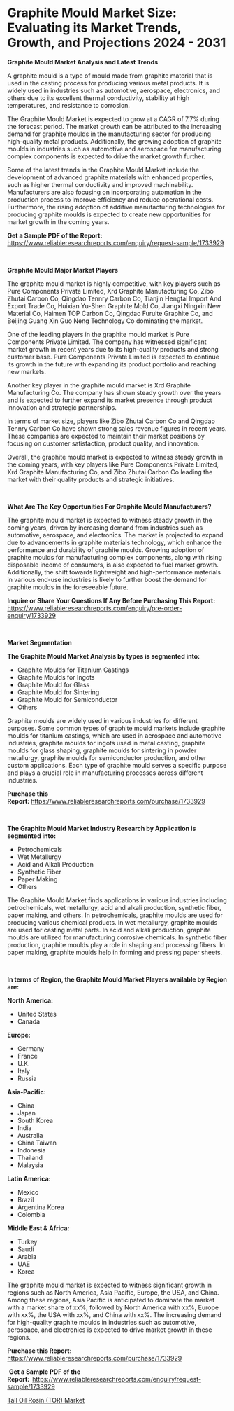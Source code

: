 <p><h1>Graphite Mould Market Size: Evaluating its Market Trends, Growth, and Projections 2024 - 2031</h1></p><p><strong>Graphite Mould Market Analysis and Latest Trends</strong></p>
<p><p>A graphite mould is a type of mould made from graphite material that is used in the casting process for producing various metal products. It is widely used in industries such as automotive, aerospace, electronics, and others due to its excellent thermal conductivity, stability at high temperatures, and resistance to corrosion.</p><p>The Graphite Mould Market is expected to grow at a CAGR of 7.7% during the forecast period. The market growth can be attributed to the increasing demand for graphite moulds in the manufacturing sector for producing high-quality metal products. Additionally, the growing adoption of graphite moulds in industries such as automotive and aerospace for manufacturing complex components is expected to drive the market growth further.</p><p>Some of the latest trends in the Graphite Mould Market include the development of advanced graphite materials with enhanced properties, such as higher thermal conductivity and improved machinability. Manufacturers are also focusing on incorporating automation in the production process to improve efficiency and reduce operational costs. Furthermore, the rising adoption of additive manufacturing technologies for producing graphite moulds is expected to create new opportunities for market growth in the coming years.</p></p>
<p><strong>Get a Sample PDF of the Report:&nbsp;</strong> <a href="https://www.reliableresearchreports.com/enquiry/request-sample/1733929">https://www.reliableresearchreports.com/enquiry/request-sample/1733929</a></p>
<p>&nbsp;</p>
<p><strong>Graphite Mould Major Market Players</strong></p>
<p><p>The graphite mould market is highly competitive, with key players such as Pure Components Private Limited, Xrd Graphite Manufacturing Co, Zibo Zhutai Carbon Co, Qingdao Tennry Carbon Co, Tianjin Hengtai Import And Export Trade Co, Huixian Yu-Shen Graphite Mold Co, Jiangxi Ningxin New Material Co, Haimen TOP Carbon Co, Qingdao Furuite Graphite Co, and Beijing Guang Xin Guo Neng Technology Co dominating the market.</p><p>One of the leading players in the graphite mould market is Pure Components Private Limited. The company has witnessed significant market growth in recent years due to its high-quality products and strong customer base. Pure Components Private Limited is expected to continue its growth in the future with expanding its product portfolio and reaching new markets.</p><p>Another key player in the graphite mould market is Xrd Graphite Manufacturing Co. The company has shown steady growth over the years and is expected to further expand its market presence through product innovation and strategic partnerships.</p><p>In terms of market size, players like Zibo Zhutai Carbon Co and Qingdao Tennry Carbon Co have shown strong sales revenue figures in recent years. These companies are expected to maintain their market positions by focusing on customer satisfaction, product quality, and innovation.</p><p>Overall, the graphite mould market is expected to witness steady growth in the coming years, with key players like Pure Components Private Limited, Xrd Graphite Manufacturing Co, and Zibo Zhutai Carbon Co leading the market with their quality products and strategic initiatives.</p></p>
<p>&nbsp;</p>
<p><strong>What Are The Key Opportunities For Graphite Mould Manufacturers?</strong></p>
<p><p>The graphite mould market is expected to witness steady growth in the coming years, driven by increasing demand from industries such as automotive, aerospace, and electronics. The market is projected to expand due to advancements in graphite materials technology, which enhance the performance and durability of graphite moulds. Growing adoption of graphite moulds for manufacturing complex components, along with rising disposable income of consumers, is also expected to fuel market growth. Additionally, the shift towards lightweight and high-performance materials in various end-use industries is likely to further boost the demand for graphite moulds in the foreseeable future.</p></p>
<p><strong>Inquire or Share Your Questions If Any Before Purchasing This Report:</strong> <a href="https://www.reliableresearchreports.com/enquiry/pre-order-enquiry/1733929">https://www.reliableresearchreports.com/enquiry/pre-order-enquiry/1733929</a></p>
<p>&nbsp;</p>
<p><strong>Market Segmentation</strong></p>
<p><strong>The Graphite Mould Market Analysis by types is segmented into:</strong></p>
<p><ul><li>Graphite Moulds for Titanium Castings</li><li>Graphite Moulds for Ingots</li><li>Graphite Mould for Glass</li><li>Graphite Mould for Sintering</li><li>Graphite Mould for Semiconductor</li><li>Others</li></ul></p>
<p><p>Graphite moulds are widely used in various industries for different purposes. Some common types of graphite mould markets include graphite moulds for titanium castings, which are used in aerospace and automotive industries, graphite moulds for ingots used in metal casting, graphite moulds for glass shaping, graphite moulds for sintering in powder metallurgy, graphite moulds for semiconductor production, and other custom applications. Each type of graphite mould serves a specific purpose and plays a crucial role in manufacturing processes across different industries.</p></p>
<p><strong>Purchase this Report:&nbsp;</strong><a href="https://www.reliableresearchreports.com/purchase/1733929">https://www.reliableresearchreports.com/purchase/1733929</a></p>
<p>&nbsp;</p>
<p><strong>The Graphite Mould Market Industry Research by Application is segmented into:</strong></p>
<p><ul><li>Petrochemicals</li><li>Wet Metallurgy</li><li>Acid and Alkali Production</li><li>Synthetic Fiber</li><li>Paper Making</li><li>Others</li></ul></p>
<p><p>The Graphite Mould Market finds applications in various industries including petrochemicals, wet metallurgy, acid and alkali production, synthetic fiber, paper making, and others. In petrochemicals, graphite moulds are used for producing various chemical products. In wet metallurgy, graphite moulds are used for casting metal parts. In acid and alkali production, graphite moulds are utilized for manufacturing corrosive chemicals. In synthetic fiber production, graphite moulds play a role in shaping and processing fibers. In paper making, graphite moulds help in forming and pressing paper sheets.</p></p>
<p>&nbsp;</p>
<p><strong>In terms of Region, the Graphite Mould Market Players available by Region are:</strong></p>
<p>
    <p> <strong> North America: </strong>
        <ul>
            <li>United States</li>
            <li>Canada</li>
        </ul>
        </p> 
    <p> <strong> Europe: </strong>
        <ul>
            <li>Germany</li>
            <li>France</li>
            <li>U.K.</li>
            <li>Italy</li>
            <li>Russia</li>
        </ul>
        </p> 
    <p> <strong> Asia-Pacific: </strong>
        <ul>
            <li>China</li>
            <li>Japan</li>
            <li>South Korea</li>
            <li>India</li>
            <li>Australia</li>
            <li>China Taiwan</li>
            <li>Indonesia</li>
            <li>Thailand</li>
            <li>Malaysia</li>
        </ul>
        </p> 
    <p> <strong> Latin America: </strong>
        <ul>
            <li>Mexico</li>
            <li>Brazil</li>
            <li>Argentina Korea</li>
            <li>Colombia</li>
        </ul>
        </p> 
    <p> <strong> Middle East & Africa: </strong>
        <ul>
            <li>Turkey</li>
            <li>Saudi</li>
            <li>Arabia</li>
            <li>UAE</li>
            <li>Korea</li>
        </ul>
    </p>
    </p>
<p><p>The graphite mould market is expected to witness significant growth in regions such as North America, Asia Pacific, Europe, the USA, and China. Among these regions, Asia Pacific is anticipated to dominate the market with a market share of xx%, followed by North America with xx%, Europe with xx%, the USA with xx%, and China with xx%. The increasing demand for high-quality graphite moulds in industries such as automotive, aerospace, and electronics is expected to drive market growth in these regions.</p></p>
<p><strong>Purchase this Report: </strong><a href="https://www.reliableresearchreports.com/purchase/1733929">https://www.reliableresearchreports.com/purchase/1733929</a></p>
<p>&nbsp;<strong>Get a Sample PDF of the Report:&nbsp;&nbsp;</strong><a href="https://www.reliableresearchreports.com/enquiry/request-sample/1733929">https://www.reliableresearchreports.com/enquiry/request-sample/1733929</a></p>
<p><strong></strong></p>
<p><p><a href="https://forested-sushi-9b0.notion.site/Global-Tall-Oil-Rosin-TOR-Market-Size-and-Market-Trends-Insights-and-Projections-from-2024-to-203-4f7a0e562f864615845ae81a87f89693">Tall Oil Rosin (TOR) Market</a></p></p>